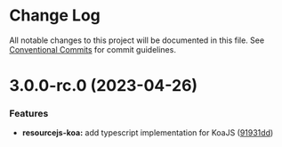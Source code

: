 # Change Log

All notable changes to this project will be documented in this file.
See [Conventional Commits](https://conventionalcommits.org) for commit guidelines.

# 3.0.0-rc.0 (2023-04-26)


### Features

* **resourcejs-koa:** add typescript implementation for KoaJS ([91931dd](https://github.com/sefriol/resourcejs/commit/91931dd0e7584d63af7f690fc8cdf734929bb561))
